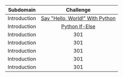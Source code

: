 | Subdomain |  Challenge |
| :-----: | :-: | 
| Introduction | [Say "Hello, World!" With Python](https://www.hackerrank.com/challenges/py-hello-world/)| 
| Introduction | [Python If-Else](https://www.hackerrank.com/challenges/py-if-else/) | 
| Introduction | 301 | 
| Introduction | 301 | 
| Introduction | 301 | 
| Introduction | 301 | 
| Introduction | 301 | 
